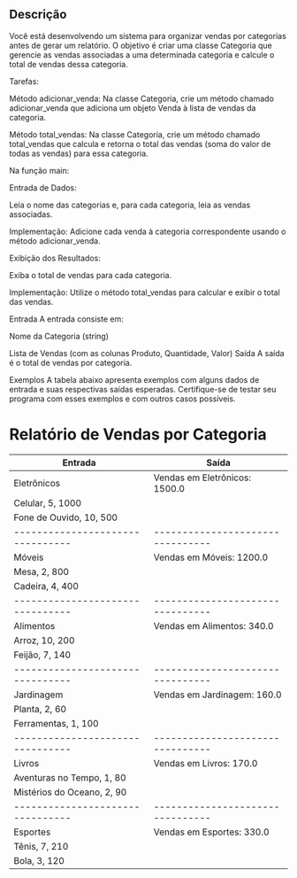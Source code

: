 ## Descrição
Você está desenvolvendo um sistema para organizar vendas por categorias antes de gerar um relatório. O objetivo é criar uma classe Categoria que gerencie as vendas associadas a uma determinada categoria e calcule o total de vendas dessa categoria.

Tarefas:

Método adicionar_venda: Na classe Categoria, crie um método chamado adicionar_venda que adiciona um objeto Venda à lista de vendas da categoria.

Método total_vendas: Na classe Categoria, crie um método chamado total_vendas que calcula e retorna o total das vendas (soma do valor de todas as vendas) para essa categoria.

Na função main:

Entrada de Dados:

Leia o nome das categorias e, para cada categoria, leia as vendas associadas.

Implementação: Adicione cada venda à categoria correspondente usando o método adicionar_venda.

Exibição dos Resultados:

Exiba o total de vendas para cada categoria.

Implementação: Utilize o método total_vendas para calcular e exibir o total das vendas.

Entrada
A entrada consiste em:

Nome da Categoria (string)

Lista de Vendas (com as colunas Produto, Quantidade, Valor)
Saída
A saída é o total de vendas por categoria.

Exemplos
A tabela abaixo apresenta exemplos com alguns dados de entrada e suas respectivas saídas esperadas. Certifique-se de testar seu programa com esses exemplos e com outros casos possíveis.


# Relatório de Vendas por Categoria


|Entrada			|Saída|
|--------------------------------|--------------------------------|
|Eletrônicos			|Vendas em Eletrônicos: 1500.0|
|Celular, 5, 1000		||
|Fone de Ouvido, 10, 500	||
|--------------------------------|--------------------------------|
|Móveis				|Vendas em Móveis: 1200.0|
|Mesa, 2, 800 | |
|Cadeira, 4, 400 | |	
|--------------------------------|--------------------------------|
|Alimentos			|Vendas em Alimentos: 340.0|
|Arroz, 10, 200| |
|Feijão, 7, 140| |
|--------------------------------|--------------------------------|
|Jardinagem			|Vendas em Jardinagem: 160.0|
|Planta, 2, 60| |
|Ferramentas, 1, 100| |	
|--------------------------------|--------------------------------|
|Livros | Vendas em Livros: 170.0|
|Aventuras no Tempo, 1, 80||	
|Mistérios do Oceano, 2, 90||
|--------------------------------|--------------------------------|
|Esportes		|	Vendas em Esportes: 330.0|
|Tênis, 7, 210| |
|Bola, 3, 120| |	
